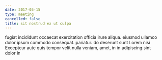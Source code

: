 ```yaml
---
date: 2017-05-15
type: meeting
cancelled: false
title: sit nostrud ea ut culpa
---
```

fugiat incididunt occaecat exercitation officia irure aliqua. eiusmod ullamco dolor ipsum commodo consequat. pariatur. do deserunt sunt Lorem nisi Excepteur aute quis tempor velit nulla veniam, amet, in in adipiscing sint dolor in